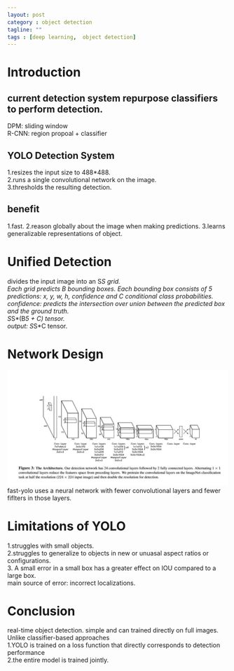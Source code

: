 ```yaml
---
layout: post
category : object detection
tagline: ""
tags : [deep learning,  object detection]
---
```

# Introduction    
## current detection system repurpose classifiers to perform detection.   
DPM: sliding window   
R-CNN: region propoal + classifier   

## YOLO Detection System   
1.resizes the input size to 488*488.  
2.runs a single convolutional network on the image.  
3.thresholds the resulting detection.   
## benefit   
1.fast.
2.reason globally about the image when making predictions.
3.learns generalizable representations of object.

#  Unified Detection  
divides the input image into an S*S grid.   
Each grid predicts B bounding boxes. Each bounding box consists of 5 predictions: x, y, w, h, confidence and C conditional class probabilities.  
confidence: predicts the intersection over union  between the predicted box and the ground truth.  
S*S*(B*5 + C) tensor.   
output: S*S*C tensor.   

# Network Design           
<img src="/assets/pics/yolo_architecture.jpg" alt="overview"/>
fast-yolo uses a neural network with fewer convolutional layers and fewer fiflters in those layers.

# Limitations of YOLO   
1.struggles with small objects.   
2.struggles to generalize to objects in new or unuasal aspect ratios or configurations.    
3. A small error in a small box has a greater effect on IOU compared to a large box.    
main source of error: incorrect localizations.   

# Conclusion    
real-time object detection. simple and can trained directly on full images.   
Unlike classifier-based approaches   
1.YOLO is trained on a loss function that directly corresponds to detection performance   
2.the entire model is trained jointly.   
